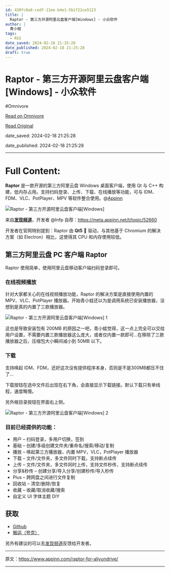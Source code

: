 ```yaml
---
id: 430fc0a8-cedf-11ee-b4e1-5b1f22ce5123
title: |
  Raptor - 第三方开源阿里云盘客户端[Windows] - 小众软件
author: |
  青小蛙
tags:
  - RSS
date_saved: 2024-02-18 21:25:28
date_published: 2024-02-18 21:25:28
draft: true
---
```


# Raptor - 第三方开源阿里云盘客户端[Windows] - 小众软件
#Omnivore

[Read on Omnivore](https://omnivore.app/me/raptor-windows-18dbf9ee9af)

[Read Original](https://www.appinn.com/raptor-for-aliyundrive/)

date_saved: 2024-02-18 21:25:28

date_published: 2024-02-18 21:25:28

--- 

# Full Content: 

**Raptor** 是一款开源的第三方阿里云盘 Windows 桌面客户端，使用 Qt 与 C++ 构建，低内存占用。支持扫码登录、上传、下载、在线播放等功能，可与 IDM、FDM、VLC、PotPlayer、MPV 等软件整合使用。@[Appinn](https://www.appinn.com/raptor-for-aliyundrive/)

![Raptor - 第三方开源阿里云盘客户端[Windows]](https://proxy-prod.omnivore-image-cache.app/1608x700,sqkeS1UkSpJE1URsZQ4HlK8Gb0gYZJ6CBnAFOvwO7u9g/https://www.appinn.com/wp-content/uploads/2024/02/Appinn-feature-images-94.jpg "Raptor - 第三方开源阿里云盘客户端[Windows] 1")

来自[**发现频道**](https://meta.appinn.net/c/faxian/10)，开发者 @Infp 自荐：<https://meta.appinn.net/t/topic/52660>

开发者在官网特别提到：Raptor 由 **Qt5** 💚 驱动，与其他基于 Chromium 的解决方案（如 Electron）相比，这使得其 CPU 和内存使用较低。

## 第三方阿里云盘 PC 客户端 Raptor[](https://meta.appinn.net/c/faxian/10)

Raptor 使用简单，使用阿里云盘移动客户端扫码登录即可。

### 在线视频播放

针对大家都关心的在线视频播放功能，Raptor 的解决方案是直接使用内置的 MPV、VLC、PotPlayer 播放器。开始青小蛙还以为是调用系统已安装播放器，没想到是真的内置了三款播放器。

![Raptor - 第三方开源阿里云盘客户端[Windows] 1](https://proxy-prod.omnivore-image-cache.app/1072x787,s3d7THFwM3xA90IJWB0FC4XFconmDTw8i_ETx6MXgOaU/https://www.appinn.com/wp-content/uploads/2024/02/Appinn-2024-02-19-10.12.05@2x.jpg "Raptor - 第三方开源阿里云盘客户端[Windows] 2")

这也是导致安装包有 200MB 的原因之一吧，青小蛙觉得，这一点上完全可以交给用户设置，不需要内置三款播放器这么庞大，或者仅内置一款即可…在移除了三款播放器之后，压缩包大小瞬间减小到 50MB 以下。

### 下载

支持唤起 IDM、FDM，还好这次没有提供程序本身，否则是不是300MB都压不住了…

下载按钮在选中文件后出现在右下角，会直接显示下载链接。默认下载只有单线程，速度略慢。

另外根目录按钮在界面右上侧。

![Raptor - 第三方开源阿里云盘客户端[Windows] 2](https://proxy-prod.omnivore-image-cache.app/1384x872,sbSOTp7B3778VFzMxXMDCwHyCSdMkOIngNG2Z0uKyhIw/https://www.appinn.com/wp-content/uploads/2024/02/Appinn-2024-02-19-10.17.26@2x.jpg "Raptor - 第三方开源阿里云盘客户端[Windows] 3")

### 目前已经提供的功能：

* 用户 – 扫码登录，多用户切换，签到
* 基础 – 创建/多级创建文件夹/重命名/搜索/移动/复制
* 播放 – 唤起第三方播放器，内置 MPV，VLC，PotPlayer 播放器
* 下载 – 文件/文件夹，多文件同时下载，支持断点续传
* 上传 – 文件/文件夹，多文件同时上传，支持文件秒传，支持断点续传
* 分享&秒传 – 创建分享/导入分享/创建秒传/导入秒传
* Plus – 跨网盘之间进行文件复制
* 回收站 – 清空/删除/恢复
* 收藏 – 收藏/取消收藏/搜索
* 自定义 UI 字体主题 DIY

## 获取

* [Github](https://github.com/InfpPointPlus/Raptor/)
* [搬运（夸克）](https://pan.quark.cn/s/06f43c3c9bbe)

另外有建议的可以去[发现频道](https://meta.appinn.net/t/topic/52660)反馈给开发者。

---

原文：https://www.appinn.com/raptor-for-aliyundrive/

---

